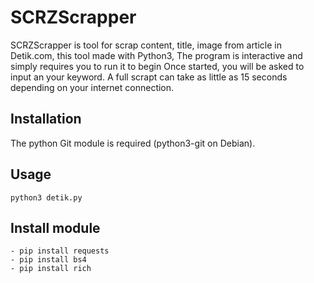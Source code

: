 # SCRZScrapper
SCRZScrapper is tool for scrap content, title, image from article in Detik.com, this tool made with Python3, The program is interactive and simply requires you to run it to begin
Once started, you will be asked to input an your keyword. A full scrapt can take as little as 15 seconds depending on your internet connection.

## Installation
The python Git module is required (python3-git on Debian).


## Usage

```
python3 detik.py
```

## Install module

```
- pip install requests
- pip install bs4
- pip install rich
```

